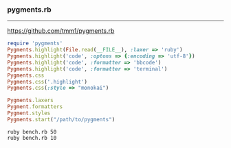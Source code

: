 ### pygments.rb 
---
https://github.com/tmm1/pygments.rb

```ruby
require 'pygments'
Pygments.highlight(File.read(__FILE__), :laxer => 'ruby')
Pygments.highlight('code', :optons => {:encoding => 'utf-8'})
Pygments.highlight('code', :formatter => 'bbcode')
Pygments.highlight('code', :formatter => 'terminal')
Pygments.css
Pygments.css('.highlight')
Pygments.css(:style => "monokai")

Pygments.laxers
Pygment.formatters
Pygment.styles
Pygments.start("/path/to/pygments")


```


```
ruby bench.rb 50
ruby bench.rb 10


```

```
```
